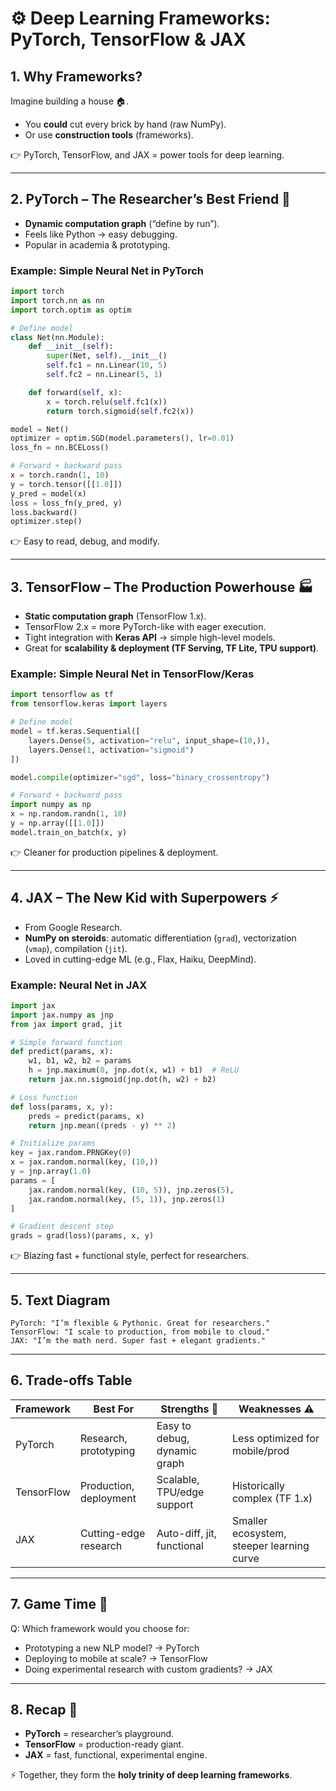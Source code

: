 # ⚙️ Deep Learning Frameworks: PyTorch, TensorFlow & JAX  

## 1. Why Frameworks?  

Imagine building a house 🏠.  
- You **could** cut every brick by hand (raw NumPy).  
- Or use **construction tools** (frameworks).  

👉 PyTorch, TensorFlow, and JAX = power tools for deep learning.  

---  

## 2. PyTorch – The Researcher’s Best Friend 🧪  

- **Dynamic computation graph** (“define by run”).  
- Feels like Python → easy debugging.  
- Popular in academia & prototyping.  

### Example: Simple Neural Net in PyTorch  

```python
import torch
import torch.nn as nn
import torch.optim as optim

# Define model
class Net(nn.Module):
    def __init__(self):
        super(Net, self).__init__()
        self.fc1 = nn.Linear(10, 5)
        self.fc2 = nn.Linear(5, 1)

    def forward(self, x):
        x = torch.relu(self.fc1(x))
        return torch.sigmoid(self.fc2(x))

model = Net()
optimizer = optim.SGD(model.parameters(), lr=0.01)
loss_fn = nn.BCELoss()

# Forward + backward pass
x = torch.randn(1, 10)
y = torch.tensor([[1.0]])
y_pred = model(x)
loss = loss_fn(y_pred, y)
loss.backward()
optimizer.step()
```  

👉 Easy to read, debug, and modify.  

---  

## 3. TensorFlow – The Production Powerhouse 🏭  

- **Static computation graph** (TensorFlow 1.x).  
- TensorFlow 2.x = more PyTorch-like with eager execution.  
- Tight integration with **Keras API** → simple high-level models.  
- Great for **scalability & deployment (TF Serving, TF Lite, TPU support)**.  

### Example: Simple Neural Net in TensorFlow/Keras  

```python
import tensorflow as tf
from tensorflow.keras import layers

# Define model
model = tf.keras.Sequential([
    layers.Dense(5, activation="relu", input_shape=(10,)),
    layers.Dense(1, activation="sigmoid")
])

model.compile(optimizer="sgd", loss="binary_crossentropy")

# Forward + backward pass
import numpy as np
x = np.random.randn(1, 10)
y = np.array([[1.0]])
model.train_on_batch(x, y)
```  

👉 Cleaner for production pipelines & deployment.  

---  

## 4. JAX – The New Kid with Superpowers ⚡  

- From Google Research.  
- **NumPy on steroids**: automatic differentiation (`grad`), vectorization (`vmap`), compilation (`jit`).  
- Loved in cutting-edge ML (e.g., Flax, Haiku, DeepMind).  

### Example: Neural Net in JAX  

```python
import jax
import jax.numpy as jnp
from jax import grad, jit

# Simple forward function
def predict(params, x):
    w1, b1, w2, b2 = params
    h = jnp.maximum(0, jnp.dot(x, w1) + b1)  # ReLU
    return jax.nn.sigmoid(jnp.dot(h, w2) + b2)

# Loss function
def loss(params, x, y):
    preds = predict(params, x)
    return jnp.mean((preds - y) ** 2)

# Initialize params
key = jax.random.PRNGKey(0)
x = jax.random.normal(key, (10,))
y = jnp.array(1.0)
params = [
    jax.random.normal(key, (10, 5)), jnp.zeros(5),
    jax.random.normal(key, (5, 1)), jnp.zeros(1)
]

# Gradient descent step
grads = grad(loss)(params, x, y)
```  

👉 Blazing fast + functional style, perfect for researchers.  

---  

## 5. Text Diagram  

```
PyTorch: "I’m flexible & Pythonic. Great for researchers."  
TensorFlow: "I scale to production, from mobile to cloud."  
JAX: "I’m the math nerd. Super fast + elegant gradients."  
```  

---  

## 6. Trade-offs Table  

| Framework   | Best For | Strengths 💪 | Weaknesses ⚠️ |
|-------------|----------|--------------|---------------|
| PyTorch     | Research, prototyping | Easy to debug, dynamic graph | Less optimized for mobile/prod |
| TensorFlow  | Production, deployment | Scalable, TPU/edge support | Historically complex (TF 1.x) |
| JAX         | Cutting-edge research  | Auto-diff, jit, functional | Smaller ecosystem, steeper learning curve |  

---  

## 7. Game Time 🎲  

Q: Which framework would you choose for:  
- Prototyping a new NLP model? → PyTorch  
- Deploying to mobile at scale? → TensorFlow  
- Doing experimental research with custom gradients? → JAX  

---  

## 8. Recap 🎉  

- **PyTorch** = researcher’s playground.  
- **TensorFlow** = production-ready giant.  
- **JAX** = fast, functional, experimental engine.  

⚡ Together, they form the **holy trinity of deep learning frameworks**.  
